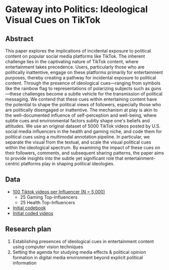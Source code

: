 # Gateway into Politics:  Ideological Visual Cues on TikTok

## Abstract
This paper explores the implications of incidental exposure to political content on popular social media platforms like TikTok. The inherent challenge lies in the captivating nature of TikTok content, where entertainment takes precedence. Users, particularly those who are politically inattentive, engage on these platforms primarily for entertainment purposes, thereby creating a pathway for incidental exposure to political content. Through the presence of ideological cues—ranging from symbols like the rainbow flag to representations of polarizing subjects such as guns—these challenges become a subtle vehicle for the transmission of political messaging. We contend that these cues within entertaining content have the potential to shape the political views of followers, especially those who are politically disengaged or inattentive. The mechanism at play is akin to the well-documented influence of self-perception and well-being, where subtle cues and environmental factors subtly shape one's beliefs and attitudes. We use an original dataset of 5000 TikTok videos posted by U.S. social media influencers in the health and gaming niche, and code them for political cues using a multimodal annotation pipeline. In particular, we separate the visual from the textual, and scale the visual political cues within the ideological spectrum.  By examining the impact of these cues on their followers, comments, and subsequent sharing patterns, the paper aims to provide insights into the subtle yet significant role that entertainment-centric platforms play in shaping political ideologies.

## Data
- [100 Tiktok videos per Influencer (N = 5,000)](https://drive.google.com/drive/folders/1zKei2ChglL2pFKvVPXHU14fsqx4IqkDA?usp=drive_link)
	- 25 Gaming Top-Influencers
	- 25 Health Top-Influencers
- [Initial codebook](https://docs.google.com/document/d/15IMW8StK9vWWIWhTKKYUYsZL0lsHWeUZ/edit?usp=sharing&ouid=115103257437673017475&rtpof=true&sd=true)
- [Initial coded videos](https://docs.google.com/spreadsheets/d/1Ku75scOXDvINhDh1s3DvCUoxyI2nLyzFZPnge-t7wdk/edit?usp=sharing)

## Research plan
1. Establishing presences of ideological cues in entertainment content using computer vision techniques
2. Setting the agenda for studying media effects & political opinion formation in digital media environment beyond explicit political information
